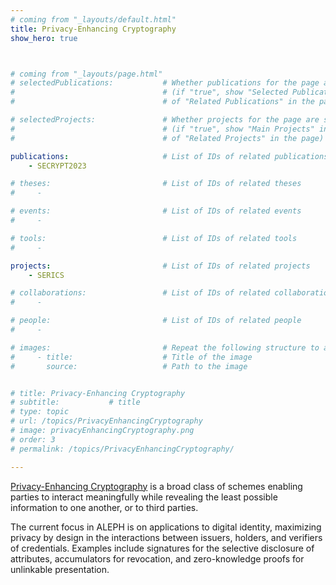 ```yaml
---
# coming from "_layouts/default.html"
title: Privacy-Enhancing Cryptography
show_hero: true



# coming from "_layouts/page.html"
# selectedPublications:           # Whether publications for the page are selected 
#                                 # (if "true", show "Selected Publications" instead  
#                                 # of "Related Publications" in the page)

# selectedProjects:               # Whether projects for the page are selected 
#                                 # (if "true", show "Main Projects" instead  
#                                 # of "Related Projects" in the page)

publications:                     # List of IDs of related publications
    - SECRYPT2023

# theses:                         # List of IDs of related theses
#     - 

# events:                         # List of IDs of related events
#     - 

# tools:                          # List of IDs of related tools
#     - 

projects:                         # List of IDs of related projects
    - SERICS

# collaborations:                 # List of IDs of related collaborations
#     - 

# people:                         # List of IDs of related people
#     - 

# images:                         # Repeat the following structure to add more images
#     - title:                    # Title of the image
#       source:                   # Path to the image


# title: Privacy-Enhancing Cryptography
# subtitle:           # title
# type: topic
# url: /topics/PrivacyEnhancingCryptography
# image: privacyEnhancingCryptography.png
# order: 3
# permalink: /topics/PrivacyEnhancingCryptography/

---
```


[Privacy-Enhancing Cryptography](https://csrc.nist.gov/Projects/pec) is a broad class of schemes enabling parties to interact meaningfully while revealing the least possible information to one another, or to third parties.

The current focus in ALEPH is on applications to digital identity, maximizing privacy by design in the interactions between issuers, holders, and verifiers of credentials. Examples include signatures for the selective disclosure of attributes, accumulators for revocation, and zero-knowledge proofs for unlinkable presentation.
